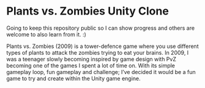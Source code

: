 # Plants vs. Zombies Unity Clone
 
Going to keep this repository public so I can show progress and others are welcome to also learn from it. :)
 
Plants vs. Zombies (2009) is a tower-defence game where you use different types of plants to attack the zombies trying to eat your brains. In 2009, I was a teenager slowly becoming inspired by game design with PvZ becoming one of the games I spent a lot of time on. With its simple gameplay loop, fun gameplay and challenge; I’ve decided it would be a fun game to try and create within the Unity game engine.
